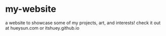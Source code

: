 # my-website
a website to showcase some of my projects, art, and interests!
check it out at hueysun.com or itshuey.github.io


